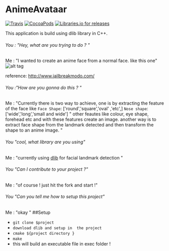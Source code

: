 # AnimeAvataar
[![Travis](https://img.shields.io/travis/rust-lang/rust.svg)]()
[![CocoaPods](https://img.shields.io/cocoapods/l/AFNetworking.svg)]()
[![Libraries.io for releases](https://img.shields.io/librariesio/release/hex/phoenix/1.0.3.svg)]()

This application is build using dlib library in C++. 
###### You : "Hey, what are you trying to do ? "  
Me : "I wanted to create an anime face from a normal face. like  this one"
  ![alt tag](http://www.jailbreakmodo.com/wp-content/uploads/make-face-cartoon.jpg)
  
  reference: http://www.jailbreakmodo.com/
###### You :"How are you gonna do this ? "
  Me : "Currently there is two way to achieve, one is by extracting the feature of the face like ``Face Shape``: ['round','square','oval' ,'etc',] ``Nose shape``: ['wide','long','small and wide'] " other feautes like colour, eye shape, forehead etc and with these features create an image. another way is to extract face shape from the landmark detected and then transform the shape to an anime image. " 
###### You "cool, what library are you using"
  Me : "currently using [dlib](http://dlib.net) for facial landmark detection "
###### You "Can I contribute to your project ?"
  Me : "of course ! just hit the fork and start !"
###### You "Can you tell me how to setup this project"
  Me : "okay "
##Setup 
 - `git clone $project`
 - `download dlib and setup in  the project`
 - ` cmake ${project directory } `
 -  ` make `
 -  this will build an executable file in exec folder ! 
